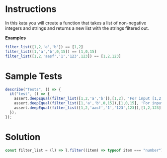 # **Instructions**

In this kata you will create a function that takes a list of non-negative integers and strings and returns a new list with the strings filtered out.

**Examples**

```js
filter_list([1,2,'a','b']) == [1,2]
filter_list([1,'a','b',0,15]) == [1,0,15]
filter_list([1,2,'aasf','1','123',123]) == [1,2,123]
```

# **Sample Tests**

```js
describe("Tests", () => {
  it("test", () => {
    assert.deepEqual(filter_list([1,2,'a','b']),[1,2], 'For input [1,2,"a","b"]');
    assert.deepEqual(filter_list([1,'a','b',0,15]),[1,0,15], 'For input [1,"a","b",0,15]');
    assert.deepEqual(filter_list([1,2,'aasf','1','123',123]),[1,2,123], 'For input [1,2,"aasf","1","123",123]');
  });
});
```

# **Solution**

```js
const filter_list = (l) => l.filter((item) => typeof item === "number");
```
